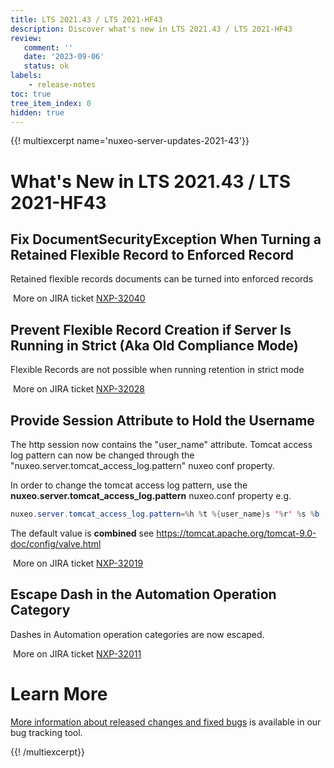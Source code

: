 ```yaml
---
title: LTS 2021.43 / LTS 2021-HF43
description: Discover what's new in LTS 2021.43 / LTS 2021-HF43
review:
   comment: ''
   date: '2023-09-06'
   status: ok
labels:
    - release-notes
toc: true
tree_item_index: 0
hidden: true
---
```


{{! multiexcerpt name='nuxeo-server-updates-2021-43'}}
# What's New in LTS 2021.43 / LTS 2021-HF43

## Fix DocumentSecurityException When Turning a Retained Flexible Record to Enforced Record


Retained flexible records documents can be turned into enforced records

<i class="fa fa-long-arrow-right" aria-hidden="true"></i>&nbsp;More on JIRA ticket [NXP-32040](https://jira.nuxeo.com/browse/NXP-32040)

## Prevent Flexible Record Creation if Server Is Running in Strict (Aka Old Compliance Mode)


Flexible Records are not possible when running retention in strict mode

<i class="fa fa-long-arrow-right" aria-hidden="true"></i>&nbsp;More on JIRA ticket [NXP-32028](https://jira.nuxeo.com/browse/NXP-32028)

## Provide Session Attribute to Hold the Username


The http session now contains the "user_name" attribute. Tomcat access log pattern can now be changed through the "nuxeo.server.tomcat_access_log.pattern" nuxeo conf property.

In order to change the tomcat access log pattern, use the **nuxeo.server.tomcat_access_log.pattern** nuxeo.conf property e.g.
```Java
nuxeo.server.tomcat_access_log.pattern=%h %t %{user_name}s '%r' %s %b (processed in %D ms)
```

The default value is **combined** see https://tomcat.apache.org/tomcat-9.0-doc/config/valve.html

<i class="fa fa-long-arrow-right" aria-hidden="true"></i>&nbsp;More on JIRA ticket [NXP-32019](https://jira.nuxeo.com/browse/NXP-32019)

## Escape Dash in the Automation Operation Category


Dashes in Automation operation categories are now escaped.

<i class="fa fa-long-arrow-right" aria-hidden="true"></i>&nbsp;More on JIRA ticket [NXP-32011](https://jira.nuxeo.com/browse/NXP-32011)


# Learn More

[More information about released changes and fixed bugs](https://jira.nuxeo.com/secure/ReleaseNote.jspa?projectId=10011&version=22430) is available in our bug tracking tool.

{{! /multiexcerpt}}
